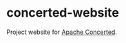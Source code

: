 # concerted-website
Project website for [Apache Concerted](http://incubator.apache.org/projects/concerted.html).
